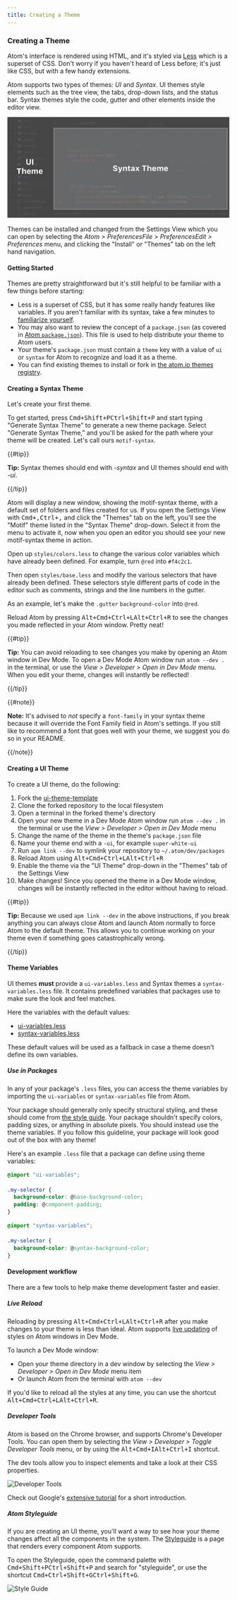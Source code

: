 ```yaml
---
title: Creating a Theme
---
```

### Creating a Theme

Atom's interface is rendered using HTML, and it's styled via [Less](http://lesscss.org/) which is a superset of CSS. Don't worry if you haven't heard of Less before; it's just like CSS, but with a few handy extensions.

Atom supports two types of themes: _UI_ and _Syntax_.  UI themes style elements such as the tree view, the tabs, drop-down lists, and the status bar. Syntax themes style the code, gutter and other elements inside the editor view.

![Theme separation](../images/theme-separation.png)

Themes can be installed and changed from the Settings View which you can open by selecting the <span class="platform-mac">_Atom > Preferences_</span><span class="platform-windows">_File > Preferences_</span><span class="platform-linux">_Edit > Preferences_</span> menu, and clicking the "Install" or "Themes" tab on the left hand navigation.

#### Getting Started

Themes are pretty straightforward but it's still helpful to be familiar with a few things before starting:

* Less is a superset of CSS, but it has some really handy features like variables. If you aren't familiar with its syntax, take a few minutes to [familiarize yourself](https://speakerdeck.com/danmatthews/less-css).
* You may also want to review the concept of a `package.json` (as covered in [Atom `package.json`](/hacking-atom/sections/package-word-count/#packagejson)). This file is used to help distribute your theme to Atom users.
* Your theme's `package.json` must contain a `theme` key with a value of `ui` or `syntax` for Atom to recognize and load it as a theme.
* You can find existing themes to install or fork in [the atom.io themes registry](https://atom.io/themes).

#### Creating a Syntax Theme

Let's create your first theme.

To get started, press <kbd class="platform-mac">Cmd+Shift+P</kbd><kbd class="platform-windows platform-linux">Ctrl+Shift+P</kbd> and start typing "Generate Syntax Theme" to generate a new theme package. Select "Generate Syntax Theme," and you'll be asked for the path where your theme will be created. Let's call ours `motif-syntax`.

{{#tip}}

**Tip:** Syntax themes should end with _-syntax_ and UI themes should end with _-ui_.

{{/tip}}

Atom will display a new window, showing the motif-syntax theme, with a default set of folders and files created for us. If you open the Settings View with <kbd class="platform-mac">Cmd+,</kbd><kbd class="platform-windows platform-linux">Ctrl+,</kbd> and click the "Themes" tab on the left, you'll see the "Motif" theme listed in the "Syntax Theme" drop-down. Select it from the menu to activate it, now when you open an editor you should see your new motif-syntax theme in action.

Open up `styles/colors.less` to change the various color variables which have already been defined. For example, turn `@red` into `#f4c2c1`.

Then open `styles/base.less` and modify the various selectors that have already been defined. These selectors style different parts of code in the editor such as comments, strings and the line numbers in the gutter.

As an example, let's make the `.gutter` `background-color` into `@red`.

Reload Atom by pressing <kbd class="platform-mac">Alt+Cmd+Ctrl+L</kbd><kbd class="platform-windows platform-linux">Alt+Ctrl+R</kbd> to see the changes you made reflected in your Atom window. Pretty neat!

{{#tip}}

**Tip:** You can avoid reloading to see changes you make by opening an Atom window in Dev Mode. To open a Dev Mode Atom window run `atom --dev .` in the terminal, or use the _View > Developer > Open in Dev Mode_ menu. When you edit your theme, changes will instantly be reflected!

{{/tip}}

{{#note}}

**Note:** It's advised to _not_ specify a `font-family` in your syntax theme because it will override the Font Family field in Atom's settings. If you still like to recommend a font that goes well with your theme, we suggest you do so in your README.

{{/note}}

#### Creating a UI Theme

To create a UI theme, do the following:

1. Fork the [ui-theme-template](https://github.com/atom-community/ui-theme-template)
2. Clone the forked repository to the local filesystem
3. Open a terminal in the forked theme's directory
4. Open your new theme in a Dev Mode Atom window run `atom --dev .` in the terminal or use the _View > Developer > Open in Dev Mode_ menu
5. Change the name of the theme in the theme's `package.json` file
6. Name your theme end with a `-ui`, for example `super-white-ui`
7. Run `apm link --dev` to symlink your repository to `~/.atom/dev/packages`
8. Reload Atom using <kbd class="platform-mac">Alt+Cmd+Ctrl+L</kbd><kbd class="platform-windows platform-linux">Alt+Ctrl+R</kbd>
9. Enable the theme via the "UI Theme" drop-down in the "Themes" tab of the Settings View
10. Make changes! Since you opened the theme in a Dev Mode window, changes will be instantly reflected in the editor without having to reload.

{{#tip}}

**Tip:** Because we used `apm link --dev` in the above instructions, if you break anything you can always close Atom and launch Atom normally to force Atom to the default theme. This allows you to continue working on your theme even if something goes catastrophically wrong.

{{/tip}}

#### Theme Variables

UI themes **must** provide a `ui-variables.less` and Syntax themes a `syntax-variables.less` file. It contains predefined variables that packages use to make sure the look and feel matches.

Here the variables with the default values:
- [ui-variables.less](https://github.com/atom/atom/blob/master/static/variables/ui-variables.less)
- [syntax-variables.less](https://github.com/atom/atom/blob/master/static/variables/syntax-variables.less)

These default values will be used as a fallback in case a theme doesn't define its own variables.

##### Use in Packages

In any of your package's `.less` files, you can access the theme variables by importing the `ui-variables` or `syntax-variables` file from Atom.

Your package should generally only specify structural styling, and these should come from [the style guide](https://github.com/atom/styleguide). Your package shouldn't specify colors, padding sizes, or anything in absolute pixels. You should instead use the theme variables. If you follow this guideline, your package will look good out of the box with any theme!

Here's an example `.less` file that a package can define using theme variables:

```css
@import "ui-variables";

.my-selector {
  background-color: @base-background-color;
  padding: @component-padding;
}
```

```css
@import "syntax-variables";

.my-selector {
  background-color: @syntax-background-color;
}
```

#### Development workflow

There are a few tools to help make theme development faster and easier.

##### Live Reload

Reloading by pressing <kbd class="platform-mac">Alt+Cmd+Ctrl+L</kbd><kbd class="platform-windows platform-linux">Alt+Ctrl+R</kbd> after you make changes to your theme is less than ideal. Atom supports [live updating](https://github.com/atom/dev-live-reload) of styles on Atom windows in Dev Mode.

To launch a Dev Mode window:

* Open your theme directory in a dev window by selecting the _View > Developer > Open in Dev Mode_ menu item
* Or launch Atom from the terminal with `atom --dev`

If you'd like to reload all the styles at any time, you can use the shortcut <kbd class="platform-mac">Alt+Cmd+Ctrl+L</kbd><kbd class="platform-windows platform-linux">Alt+Ctrl+R</kbd>.

##### Developer Tools

Atom is based on the Chrome browser, and supports Chrome's Developer Tools. You can open them by selecting the _View > Developer > Toggle Developer Tools_ menu, or by using the <kbd class="platform-mac">Alt+Cmd+I</kbd><kbd class="platform-windows platform-linux">Alt+Ctrl+I</kbd> shortcut.

The dev tools allow you to inspect elements and take a look at their CSS properties.

![Developer Tools](../../images/dev-tools.png)

Check out Google's [extensive tutorial](https://developer.chrome.com/devtools/docs/dom-and-styles) for a short introduction.

##### Atom Styleguide

If you are creating an UI theme, you'll want a way to see how your theme changes affect all the components in the system. The [Styleguide](https://github.com/atom/styleguide) is a page that renders every component Atom supports.

To open the Styleguide, open the command palette with <kbd class="platform-mac">Cmd+Shift+P</kbd><kbd class="platform-windows platform-linux">Ctrl+Shift+P</kbd> and search for "styleguide", or use the shortcut <kbd class="platform-mac">Cmd+Ctrl+Shift+G</kbd><kbd class="platform-windows platform-linux">Ctrl+Shift+G</kbd>.

![Style Guide](../../images/styleguide.png)
